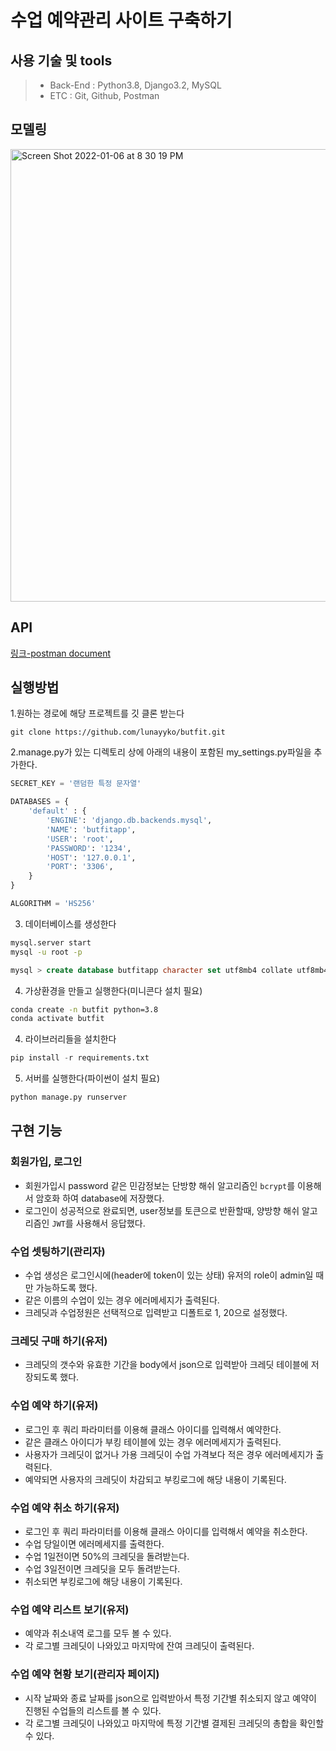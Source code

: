# 수업 예약관리 사이트 구축하기

## 사용 기술 및 tools
> - Back-End :  Python3.8, Django3.2, MySQL 
> - ETC : Git, Github, Postman

## 모델링
<img width="724" alt="Screen Shot 2022-01-06 at 8 30 19 PM" src="https://user-images.githubusercontent.com/8315252/148384686-d2bd5c15-b60e-4117-9fb4-a0ed569f0134.png">

## API
[링크-postman document](https://documenter.getpostman.com/view/16843815/UVXdNyod)

## 실행방법
1.원하는 경로에 해당 프로젝트를 깃 클론 받는다
```terminal
git clone https://github.com/lunayyko/butfit.git
```

2.manage.py가 있는 디렉토리 상에 아래의 내용이 포함된 my_settings.py파일을 추가한다.
```python
SECRET_KEY = '랜덤한 특정 문자열'

DATABASES = {
    'default' : {
        'ENGINE': 'django.db.backends.mysql',
        'NAME': 'butfitapp',
        'USER': 'root',
        'PASSWORD': '1234',
        'HOST': '127.0.0.1',
        'PORT': '3306',
    }
}

ALGORITHM = 'HS256'
```

3. 데이터베이스를 생성한다
```bash
mysql.server start
mysql -u root -p
```
```sql
mysql > create database butfitapp character set utf8mb4 collate utf8mb4_general_ci;
```
4. 가상환경을 만들고 실행한다(미니콘다 설치 필요)
```bash
conda create -n butfit python=3.8
conda activate butfit
```

4. 라이브러리들을 설치한다
```python
pip install -r requirements.txt 
```

5. 서버를 실행한다(파이썬이 설치 필요)
```python
python manage.py runserver
```






## 구현 기능
### 회원가입, 로그인
- 회원가입시 password 같은 민감정보는 단방향 해쉬 알고리즘인 `bcrypt`를 이용해서 암호화 하여 database에 저장했다.
- 로그인이 성공적으로 완료되면, user정보를 토큰으로 반환할때, 양방향 해쉬 알고리즘인 `JWT`를 사용해서 응답했다.

### 수업 셋팅하기(관리자)
- 수업 생성은 로그인시에(header에 token이 있는 상태) 유저의 role이 admin일 때만 가능하도록 했다.
- 같은 이름의 수업이 있는 경우 에러메세지가 출력된다.
- 크레딧과 수업정원은 선택적으로 입력받고 디폴트로 1, 20으로 설정했다.

### 크레딧 구매 하기(유저)
- 크레딧의 갯수와 유효한 기간을 body에서 json으로 입력받아 크레딧 테이블에 저장되도록 했다.

### 수업 예약 하기(유저)
- 로그인 후 쿼리 파라미터를 이용해 클래스 아이디를 입력해서 예약한다.
- 같은 클래스 아이디가 부킹 테이블에 있는 경우 에러메세지가 출력된다.
- 사용자가 크레딧이 없거나 가용 크레딧이 수업 가격보다 적은 경우 에러메세지가 출력된다.
- 예약되면 사용자의 크레딧이 차감되고 부킹로그에 해당 내용이 기록된다.

### 수업 예약 취소 하기(유저)
- 로그인 후 쿼리 파라미터를 이용해 클래스 아이디를 입력해서 예약을 취소한다.
- 수업 당일이면 에러메세지를 출력한다.
- 수업 1일전이면 50%의 크레딧을 돌려받는다.
- 수업 3일전이면 크레딧을 모두 돌려받는다.
- 취소되면 부킹로그에 해당 내용이 기록된다.

### 수업 예약 리스트 보기(유저)
- 예약과 취소내역 로그를 모두 볼 수 있다.
- 각 로그별 크레딧이 나와있고 마지막에 잔여 크레딧이 출력된다.

### 수업 예약 현황 보기(관리자 페이지)
- 시작 날짜와 종료 날짜를 json으로 입력받아서 특정 기간별 취소되지 않고 예약이 진행된 수업들의 리스트를 볼 수 있다.
- 각 로그별 크레딧이 나와있고 마지막에 특정 기간별 결제된 크레딧의 총합을 확인할 수 있다.
